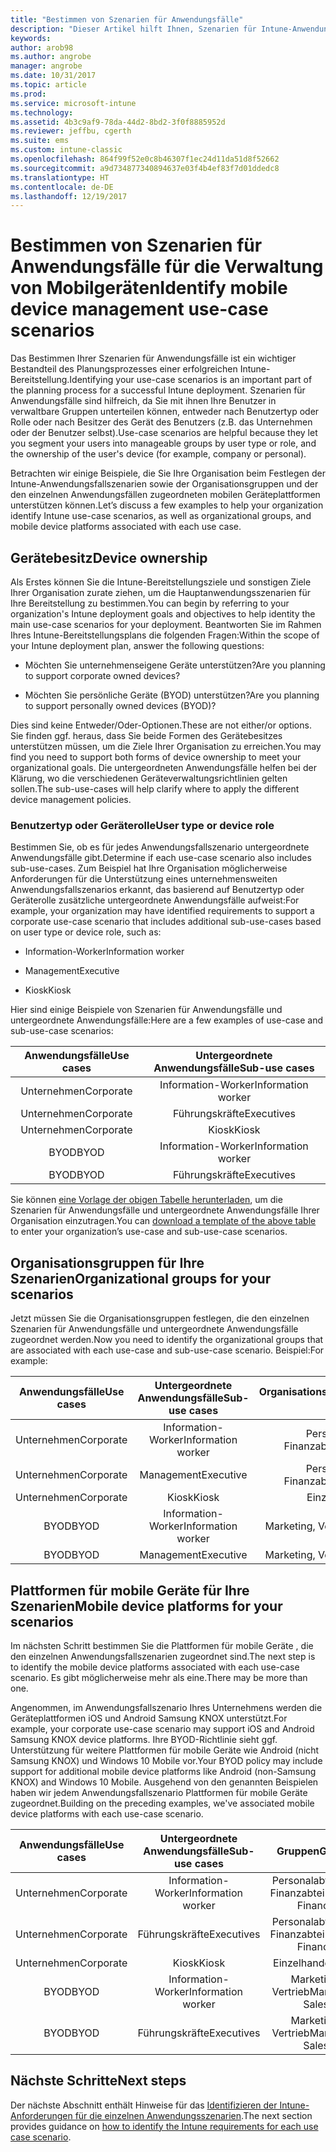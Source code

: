 ```yaml
---
title: "Bestimmen von Szenarien für Anwendungsfälle"
description: "Dieser Artikel hilft Ihnen, Szenarien für Intune-Anwendungsfälle und untergeordnete Anwendungsfälle für eine reine Cloudimplementierung von Microsoft Intune zu bestimmen."
keywords: 
author: arob98
ms.author: angrobe
manager: angrobe
ms.date: 10/31/2017
ms.topic: article
ms.prod: 
ms.service: microsoft-intune
ms.technology: 
ms.assetid: 4b3c9af9-78da-44d2-8bd2-3f0f8885952d
ms.reviewer: jeffbu, cgerth
ms.suite: ems
ms.custom: intune-classic
ms.openlocfilehash: 864f99f52e0c8b46307f1ec24d11da51d8f52662
ms.sourcegitcommit: a9d734877340894637e03f4b4ef83f7d01ddedc8
ms.translationtype: HT
ms.contentlocale: de-DE
ms.lasthandoff: 12/19/2017
---
```

# <a name="identify-mobile-device-management-use-case-scenarios"></a><span data-ttu-id="d51cc-103">Bestimmen von Szenarien für Anwendungsfälle für die Verwaltung von Mobilgeräten</span><span class="sxs-lookup"><span data-stu-id="d51cc-103">Identify mobile device management use-case scenarios</span></span>

<span data-ttu-id="d51cc-104">Das Bestimmen Ihrer Szenarien für Anwendungsfälle ist ein wichtiger Bestandteil des Planungsprozesses einer erfolgreichen Intune-Bereitstellung.</span><span class="sxs-lookup"><span data-stu-id="d51cc-104">Identifying your use-case scenarios is an important part of the planning process for a successful Intune deployment.</span></span> <span data-ttu-id="d51cc-105">Szenarien für Anwendungsfälle sind hilfreich, da Sie mit ihnen Ihre Benutzer in verwaltbare Gruppen unterteilen können, entweder nach Benutzertyp oder Rolle oder nach Besitzer des Gerät des Benutzers (z.B. das Unternehmen oder der Benutzer selbst).</span><span class="sxs-lookup"><span data-stu-id="d51cc-105">Use-case scenarios are helpful because they let you segment your users into manageable groups by user type or role, and the ownership of the user's device (for example, company or personal).</span></span>

<span data-ttu-id="d51cc-106">Betrachten wir einige Beispiele, die Sie Ihre Organisation beim Festlegen der Intune-Anwendungsfallszenarien sowie der Organisationsgruppen und der den einzelnen Anwendungsfällen zugeordneten mobilen Geräteplattformen unterstützen können.</span><span class="sxs-lookup"><span data-stu-id="d51cc-106">Let’s discuss a few examples to help your organization identify Intune use-case scenarios, as well as organizational groups, and mobile device platforms associated with each use case.</span></span>

## <a name="device-ownership"></a><span data-ttu-id="d51cc-107">Gerätebesitz</span><span class="sxs-lookup"><span data-stu-id="d51cc-107">Device ownership</span></span>
<span data-ttu-id="d51cc-108">Als Erstes können Sie die Intune-Bereitstellungsziele und sonstigen Ziele Ihrer Organisation zurate ziehen, um die Hauptanwendungsszenarien für Ihre Bereitstellung zu bestimmen.</span><span class="sxs-lookup"><span data-stu-id="d51cc-108">You can begin by referring to your organization's Intune deployment goals and objectives to help identity the main use-case scenarios for your deployment.</span></span> <span data-ttu-id="d51cc-109">Beantworten Sie im Rahmen Ihres Intune-Bereitstellungsplans die folgenden Fragen:</span><span class="sxs-lookup"><span data-stu-id="d51cc-109">Within the scope of your Intune deployment plan, answer the following questions:</span></span>

-   <span data-ttu-id="d51cc-110">Möchten Sie unternehmenseigene Geräte unterstützen?</span><span class="sxs-lookup"><span data-stu-id="d51cc-110">Are you planning to support corporate owned devices?</span></span>

-   <span data-ttu-id="d51cc-111">Möchten Sie persönliche Geräte (BYOD) unterstützen?</span><span class="sxs-lookup"><span data-stu-id="d51cc-111">Are you planning to support personally owned devices (BYOD)?</span></span>

<span data-ttu-id="d51cc-112">Dies sind keine Entweder/Oder-Optionen.</span><span class="sxs-lookup"><span data-stu-id="d51cc-112">These are not either/or options.</span></span> <span data-ttu-id="d51cc-113">Sie finden ggf. heraus, dass Sie beide Formen des Gerätebesitzes unterstützen müssen, um die Ziele Ihrer Organisation zu erreichen.</span><span class="sxs-lookup"><span data-stu-id="d51cc-113">You may find you need to support both forms of device ownership to meet your organizational goals.</span></span> <span data-ttu-id="d51cc-114">Die untergeordneten Anwendungsfälle helfen bei der Klärung, wo die verschiedenen Geräteverwaltungsrichtlinien gelten sollen.</span><span class="sxs-lookup"><span data-stu-id="d51cc-114">The sub-use-cases will help clarify where to apply the different device management policies.</span></span>

### <a name="user-type-or-device-role"></a><span data-ttu-id="d51cc-115">Benutzertyp oder Geräterolle</span><span class="sxs-lookup"><span data-stu-id="d51cc-115">User type or device role</span></span>

<span data-ttu-id="d51cc-116">Bestimmen Sie, ob es für jedes Anwendungsfallszenario untergeordnete Anwendungsfälle gibt.</span><span class="sxs-lookup"><span data-stu-id="d51cc-116">Determine if each use-case scenario also includes sub-use-cases.</span></span> <span data-ttu-id="d51cc-117">Zum Beispiel hat Ihre Organisation möglicherweise Anforderungen für die Unterstützung eines unternehmensweiten Anwendungsfallszenarios erkannt, das basierend auf Benutzertyp oder Geräterolle zusätzliche untergeordnete Anwendungsfälle aufweist:</span><span class="sxs-lookup"><span data-stu-id="d51cc-117">For example, your organization may have identified requirements to support a corporate use-case scenario that includes additional sub-use-cases based on user type or device role, such as:</span></span>

-   <span data-ttu-id="d51cc-118">Information-Worker</span><span class="sxs-lookup"><span data-stu-id="d51cc-118">Information worker</span></span>

-   <span data-ttu-id="d51cc-119">Management</span><span class="sxs-lookup"><span data-stu-id="d51cc-119">Executive</span></span>

-   <span data-ttu-id="d51cc-120">Kiosk</span><span class="sxs-lookup"><span data-stu-id="d51cc-120">Kiosk</span></span>

<span data-ttu-id="d51cc-121">Hier sind einige Beispiele von Szenarien für Anwendungsfälle und untergeordnete Anwendungsfälle:</span><span class="sxs-lookup"><span data-stu-id="d51cc-121">Here are a few examples of use-case and sub-use-case scenarios:</span></span>

| <span data-ttu-id="d51cc-122">**Anwendungsfälle**</span><span class="sxs-lookup"><span data-stu-id="d51cc-122">**Use cases**</span></span> | <span data-ttu-id="d51cc-123">**Untergeordnete Anwendungsfälle**</span><span class="sxs-lookup"><span data-stu-id="d51cc-123">**Sub-use cases**</span></span> |
|:---:|:---:|
| <span data-ttu-id="d51cc-124">Unternehmen</span><span class="sxs-lookup"><span data-stu-id="d51cc-124">Corporate</span></span> | <span data-ttu-id="d51cc-125">Information-Worker</span><span class="sxs-lookup"><span data-stu-id="d51cc-125">Information worker</span></span> |              
| <span data-ttu-id="d51cc-126">Unternehmen</span><span class="sxs-lookup"><span data-stu-id="d51cc-126">Corporate</span></span> | <span data-ttu-id="d51cc-127">Führungskräfte</span><span class="sxs-lookup"><span data-stu-id="d51cc-127">Executives</span></span> |           
| <span data-ttu-id="d51cc-128">Unternehmen</span><span class="sxs-lookup"><span data-stu-id="d51cc-128">Corporate</span></span> | <span data-ttu-id="d51cc-129">Kiosk</span><span class="sxs-lookup"><span data-stu-id="d51cc-129">Kiosk</span></span> |
| <span data-ttu-id="d51cc-130">BYOD</span><span class="sxs-lookup"><span data-stu-id="d51cc-130">BYOD</span></span> | <span data-ttu-id="d51cc-131">Information-Worker</span><span class="sxs-lookup"><span data-stu-id="d51cc-131">Information worker</span></span> |           
| <span data-ttu-id="d51cc-132">BYOD</span><span class="sxs-lookup"><span data-stu-id="d51cc-132">BYOD</span></span> | <span data-ttu-id="d51cc-133">Führungskräfte</span><span class="sxs-lookup"><span data-stu-id="d51cc-133">Executives</span></span> |

<span data-ttu-id="d51cc-134">Sie können [eine Vorlage der obigen Tabelle herunterladen](https://gallery.technet.microsoft.com/Intune-deployment-planning-fae156c2?redir=0), um die Szenarien für Anwendungsfälle und untergeordnete Anwendungsfälle Ihrer Organisation einzutragen.</span><span class="sxs-lookup"><span data-stu-id="d51cc-134">You can [download a template of the above table](https://gallery.technet.microsoft.com/Intune-deployment-planning-fae156c2?redir=0) to enter your organization’s use-case and sub-use-case scenarios.</span></span>

## <a name="organizational-groups-for-your-scenarios"></a><span data-ttu-id="d51cc-135">Organisationsgruppen für Ihre Szenarien</span><span class="sxs-lookup"><span data-stu-id="d51cc-135">Organizational groups for your scenarios</span></span>

<span data-ttu-id="d51cc-136">Jetzt müssen Sie die Organisationsgruppen festlegen, die den einzelnen Szenarien für Anwendungsfälle und untergeordnete Anwendungsfälle zugeordnet werden.</span><span class="sxs-lookup"><span data-stu-id="d51cc-136">Now you need to identify the organizational groups that are associated with each use-case and sub-use-case scenario.</span></span> <span data-ttu-id="d51cc-137">Beispiel:</span><span class="sxs-lookup"><span data-stu-id="d51cc-137">For example:</span></span>

| <span data-ttu-id="d51cc-138">**Anwendungsfälle**</span><span class="sxs-lookup"><span data-stu-id="d51cc-138">**Use cases**</span></span> | <span data-ttu-id="d51cc-139">**Untergeordnete Anwendungsfälle**</span><span class="sxs-lookup"><span data-stu-id="d51cc-139">**Sub-use cases**</span></span> | <span data-ttu-id="d51cc-140">**Organisationsgruppen**</span><span class="sxs-lookup"><span data-stu-id="d51cc-140">**Organizational groups**</span></span> |
|:---:|:---:|:---:|
| <span data-ttu-id="d51cc-141">Unternehmen</span><span class="sxs-lookup"><span data-stu-id="d51cc-141">Corporate</span></span> | <span data-ttu-id="d51cc-142">Information-Worker</span><span class="sxs-lookup"><span data-stu-id="d51cc-142">Information worker</span></span> | <span data-ttu-id="d51cc-143">Personalabteilung, Finanzabteilung</span><span class="sxs-lookup"><span data-stu-id="d51cc-143">HR, Finance</span></span> |               
| <span data-ttu-id="d51cc-144">Unternehmen</span><span class="sxs-lookup"><span data-stu-id="d51cc-144">Corporate</span></span> | <span data-ttu-id="d51cc-145">Management</span><span class="sxs-lookup"><span data-stu-id="d51cc-145">Executive</span></span> | <span data-ttu-id="d51cc-146">Personalabteilung, Finanzabteilung</span><span class="sxs-lookup"><span data-stu-id="d51cc-146">HR, Finance</span></span> |            
| <span data-ttu-id="d51cc-147">Unternehmen</span><span class="sxs-lookup"><span data-stu-id="d51cc-147">Corporate</span></span> | <span data-ttu-id="d51cc-148">Kiosk</span><span class="sxs-lookup"><span data-stu-id="d51cc-148">Kiosk</span></span> | <span data-ttu-id="d51cc-149">Einzelhandel</span><span class="sxs-lookup"><span data-stu-id="d51cc-149">Retail</span></span> |
| <span data-ttu-id="d51cc-150">BYOD</span><span class="sxs-lookup"><span data-stu-id="d51cc-150">BYOD</span></span> | <span data-ttu-id="d51cc-151">Information-Worker</span><span class="sxs-lookup"><span data-stu-id="d51cc-151">Information worker</span></span> | <span data-ttu-id="d51cc-152">Marketing, Vertrieb</span><span class="sxs-lookup"><span data-stu-id="d51cc-152">Marketing, Sales</span></span> |            
| <span data-ttu-id="d51cc-153">BYOD</span><span class="sxs-lookup"><span data-stu-id="d51cc-153">BYOD</span></span> | <span data-ttu-id="d51cc-154">Management</span><span class="sxs-lookup"><span data-stu-id="d51cc-154">Executive</span></span> | <span data-ttu-id="d51cc-155">Marketing, Vertrieb</span><span class="sxs-lookup"><span data-stu-id="d51cc-155">Marketing, Sales</span></span> |


## <a name="mobile-device-platforms-for-your-scenarios"></a><span data-ttu-id="d51cc-156">Plattformen für mobile Geräte für Ihre Szenarien</span><span class="sxs-lookup"><span data-stu-id="d51cc-156">Mobile device platforms for your scenarios</span></span>

<span data-ttu-id="d51cc-157">Im nächsten Schritt bestimmen Sie die Plattformen für mobile Geräte , die den einzelnen Anwendungsfallszenarien zugeordnet sind.</span><span class="sxs-lookup"><span data-stu-id="d51cc-157">The next step is to identify the mobile device platforms associated with each use-case scenario.</span></span> <span data-ttu-id="d51cc-158">Es gibt möglicherweise mehr als eine.</span><span class="sxs-lookup"><span data-stu-id="d51cc-158">There may be more than one.</span></span>

<span data-ttu-id="d51cc-159">Angenommen, im Anwendungsfallszenario Ihres Unternehmens werden die Geräteplattformen iOS und Android Samsung KNOX unterstützt.</span><span class="sxs-lookup"><span data-stu-id="d51cc-159">For example, your corporate use-case scenario may support iOS and Android Samsung KNOX device platforms.</span></span> <span data-ttu-id="d51cc-160">Ihre BYOD-Richtlinie sieht ggf. Unterstützung für weitere Plattformen für mobile Geräte wie Android (nicht Samsung KNOX) und Windows 10 Mobile vor.</span><span class="sxs-lookup"><span data-stu-id="d51cc-160">Your BYOD policy may include support for additional mobile device platforms like Android (non-Samsung KNOX) and Windows 10 Mobile.</span></span> <span data-ttu-id="d51cc-161">Ausgehend von den genannten Beispielen haben wir jedem Anwendungsfallszenario Plattformen für mobile Geräte zugeordnet.</span><span class="sxs-lookup"><span data-stu-id="d51cc-161">Building on the preceding examples, we've associated mobile device platforms with each use-case scenario.</span></span>

| <span data-ttu-id="d51cc-162">**Anwendungsfälle**</span><span class="sxs-lookup"><span data-stu-id="d51cc-162">**Use cases**</span></span> | <span data-ttu-id="d51cc-163">**Untergeordnete Anwendungsfälle**</span><span class="sxs-lookup"><span data-stu-id="d51cc-163">**Sub-use cases**</span></span> | <span data-ttu-id="d51cc-164">**Gruppen**</span><span class="sxs-lookup"><span data-stu-id="d51cc-164">**Groups**</span></span> | <span data-ttu-id="d51cc-165">**Geräteplattformen**</span><span class="sxs-lookup"><span data-stu-id="d51cc-165">**Device platforms**</span></span> |   
|:---:|:---:|:---:|:---:|
| <span data-ttu-id="d51cc-166">Unternehmen</span><span class="sxs-lookup"><span data-stu-id="d51cc-166">Corporate</span></span> | <span data-ttu-id="d51cc-167">Information-Worker</span><span class="sxs-lookup"><span data-stu-id="d51cc-167">Information worker</span></span> | <span data-ttu-id="d51cc-168">Personalabteilung, Finanzabteilung</span><span class="sxs-lookup"><span data-stu-id="d51cc-168">HR, Finance</span></span> | <span data-ttu-id="d51cc-169">iOS</span><span class="sxs-lookup"><span data-stu-id="d51cc-169">iOS</span></span> |                                                           
| <span data-ttu-id="d51cc-170">Unternehmen</span><span class="sxs-lookup"><span data-stu-id="d51cc-170">Corporate</span></span> | <span data-ttu-id="d51cc-171">Führungskräfte</span><span class="sxs-lookup"><span data-stu-id="d51cc-171">Executives</span></span> | <span data-ttu-id="d51cc-172">Personalabteilung, Finanzabteilung</span><span class="sxs-lookup"><span data-stu-id="d51cc-172">HR, Finance</span></span> | <span data-ttu-id="d51cc-173">iOS</span><span class="sxs-lookup"><span data-stu-id="d51cc-173">iOS</span></span> |                                                           
| <span data-ttu-id="d51cc-174">Unternehmen</span><span class="sxs-lookup"><span data-stu-id="d51cc-174">Corporate</span></span> | <span data-ttu-id="d51cc-175">Kiosk</span><span class="sxs-lookup"><span data-stu-id="d51cc-175">Kiosk</span></span> | <span data-ttu-id="d51cc-176">Einzelhandel</span><span class="sxs-lookup"><span data-stu-id="d51cc-176">Retail</span></span> | <span data-ttu-id="d51cc-177">Android</span><span class="sxs-lookup"><span data-stu-id="d51cc-177">Android</span></span> |
| <span data-ttu-id="d51cc-178">BYOD</span><span class="sxs-lookup"><span data-stu-id="d51cc-178">BYOD</span></span> | <span data-ttu-id="d51cc-179">Information-Worker</span><span class="sxs-lookup"><span data-stu-id="d51cc-179">Information worker</span></span> | <span data-ttu-id="d51cc-180">Marketing, Vertrieb</span><span class="sxs-lookup"><span data-stu-id="d51cc-180">Marketing, Sales</span></span> | <span data-ttu-id="d51cc-181">iOS</span><span class="sxs-lookup"><span data-stu-id="d51cc-181">iOS</span></span> |                                                           
| <span data-ttu-id="d51cc-182">BYOD</span><span class="sxs-lookup"><span data-stu-id="d51cc-182">BYOD</span></span> | <span data-ttu-id="d51cc-183">Führungskräfte</span><span class="sxs-lookup"><span data-stu-id="d51cc-183">Executives</span></span> | <span data-ttu-id="d51cc-184">Marketing, Vertrieb</span><span class="sxs-lookup"><span data-stu-id="d51cc-184">Marketing, Sales</span></span> | <span data-ttu-id="d51cc-185">iOS</span><span class="sxs-lookup"><span data-stu-id="d51cc-185">iOS</span></span> |

## <a name="next-steps"></a><span data-ttu-id="d51cc-186">Nächste Schritte</span><span class="sxs-lookup"><span data-stu-id="d51cc-186">Next steps</span></span>

<span data-ttu-id="d51cc-187">Der nächste Abschnitt enthält Hinweise für das [Identifizieren der Intune-Anforderungen für die einzelnen Anwendungsszenarien](planning-guide-requirements.md).</span><span class="sxs-lookup"><span data-stu-id="d51cc-187">The next section provides guidance on [how to identify the Intune requirements for each use case scenario](planning-guide-requirements.md).</span></span>
